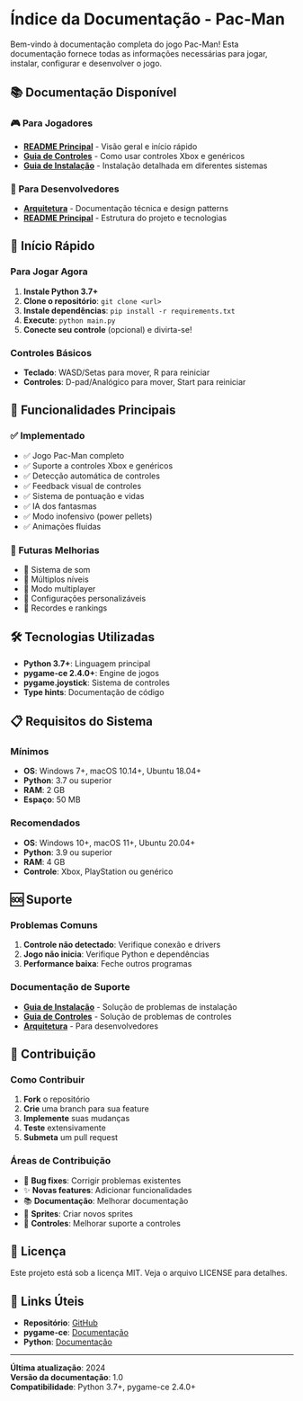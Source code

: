 # Índice da Documentação - Pac-Man

Bem-vindo à documentação completa do jogo Pac-Man! Esta documentação fornece todas as informações necessárias para jogar, instalar, configurar e desenvolver o jogo.

## 📚 Documentação Disponível

### 🎮 Para Jogadores
- **[README Principal](README.md)** - Visão geral e início rápido
- **[Guia de Controles](controles.md)** - Como usar controles Xbox e genéricos
- **[Guia de Instalação](instalacao.md)** - Instalação detalhada em diferentes sistemas

### 🔧 Para Desenvolvedores
- **[Arquitetura](arquitetura.md)** - Documentação técnica e design patterns
- **[README Principal](README.md)** - Estrutura do projeto e tecnologias

## 🚀 Início Rápido

### Para Jogar Agora
1. **Instale Python 3.7+**
2. **Clone o repositório**: `git clone <url>`
3. **Instale dependências**: `pip install -r requirements.txt`
4. **Execute**: `python main.py`
5. **Conecte seu controle** (opcional) e divirta-se!

### Controles Básicos
- **Teclado**: WASD/Setas para mover, R para reiniciar
- **Controles**: D-pad/Analógico para mover, Start para reiniciar

## 🎯 Funcionalidades Principais

### ✅ Implementado
- ✅ Jogo Pac-Man completo
- ✅ Suporte a controles Xbox e genéricos
- ✅ Detecção automática de controles
- ✅ Feedback visual de controles
- ✅ Sistema de pontuação e vidas
- ✅ IA dos fantasmas
- ✅ Modo inofensivo (power pellets)
- ✅ Animações fluidas

### 🔮 Futuras Melhorias
- 🔮 Sistema de som
- 🔮 Múltiplos níveis
- 🔮 Modo multiplayer
- 🔮 Configurações personalizáveis
- 🔮 Recordes e rankings

## 🛠️ Tecnologias Utilizadas

- **Python 3.7+**: Linguagem principal
- **pygame-ce 2.4.0+**: Engine de jogos
- **pygame.joystick**: Sistema de controles
- **Type hints**: Documentação de código

## 📋 Requisitos do Sistema

### Mínimos
- **OS**: Windows 7+, macOS 10.14+, Ubuntu 18.04+
- **Python**: 3.7 ou superior
- **RAM**: 2 GB
- **Espaço**: 50 MB

### Recomendados
- **OS**: Windows 10+, macOS 11+, Ubuntu 20.04+
- **Python**: 3.9 ou superior
- **RAM**: 4 GB
- **Controle**: Xbox, PlayStation ou genérico

## 🆘 Suporte

### Problemas Comuns
1. **Controle não detectado**: Verifique conexão e drivers
2. **Jogo não inicia**: Verifique Python e dependências
3. **Performance baixa**: Feche outros programas

### Documentação de Suporte
- **[Guia de Instalação](instalacao.md)** - Solução de problemas de instalação
- **[Guia de Controles](controles.md)** - Solução de problemas de controles
- **[Arquitetura](arquitetura.md)** - Para desenvolvedores

## 📝 Contribuição

### Como Contribuir
1. **Fork** o repositório
2. **Crie** uma branch para sua feature
3. **Implemente** suas mudanças
4. **Teste** extensivamente
5. **Submeta** um pull request

### Áreas de Contribuição
- 🐛 **Bug fixes**: Corrigir problemas existentes
- ✨ **Novas features**: Adicionar funcionalidades
- 📚 **Documentação**: Melhorar documentação
- 🎨 **Sprites**: Criar novos sprites
- 🔧 **Controles**: Melhorar suporte a controles

## 📄 Licença

Este projeto está sob a licença MIT. Veja o arquivo LICENSE para detalhes.

## 🔗 Links Úteis

- **Repositório**: [GitHub](https://github.com/gab-braga/pacman)
- **pygame-ce**: [Documentação](https://pygame-ce.readthedocs.io/)
- **Python**: [Documentação](https://docs.python.org/)

---

**Última atualização**: 2024  
**Versão da documentação**: 1.0  
**Compatibilidade**: Python 3.7+, pygame-ce 2.4.0+
